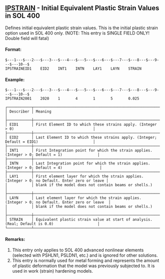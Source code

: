 ## [IPSTRAIN](https://nexus.hexagon.com/documentationcenter/bundle/MSC_Nastran_2022.4/page/Nastran_Combined_Book/qrg/bulkfgil/TOC.IPSTRAIN.xhtml) - Initial Equivalent Plastic Strain Values in SOL 400

Defines initial equivalent plastic strain values. This is the initial plastic strain option used in SOL 400 only. (NOTE: This entry is SINGLE FIELD ONLY! Double field will fatal)

#### Format:

```nastran
$---1---$---2---$---3---$---4---$---5---$---6---$---7---$---8---$---9---$---10--$
IPSTRAINEID1    EID2    INT1    INTN    LAY1    LAYN    STRAIN                  
```

#### Example:

```nastran
$---1---$---2---$---3---$---4---$---5---$---6---$---7---$---8---$---9---$---10--$
IPSTRAIN2001    2020    1       4       1       5       0.025                   
```

```text
┌───────────┬─────────────────────────────────────────────────────────────────────────────────────────────────┐
│ Describer │ Meaning                                                                                         │
├───────────┼─────────────────────────────────────────────────────────────────────────────────────────────────┤
│ EID1      │ First Element ID to which these strains apply. (Integer > 0)                                    │
├───────────┼─────────────────────────────────────────────────────────────────────────────────────────────────┤
│ EID2      │ Last Element ID to which these strains apply. (Integer; Default = EID1)                         │
├───────────┼─────────────────────────────────────────────────────────────────────────────────────────────────┤
│ INT1      │ First Integration point for which the strain applies. (Integer > 0; Default = 1)                │
├───────────┼─────────────────────────────────────────────────────────────────────────────────────────────────┤
│ INTN      │ Last Integration point for which the strain applies. (Integer > 0; Default = 4)                 │
├───────────┼─────────────────────────────────────────────────────────────────────────────────────────────────┤
│ LAY1      │ First element layer for which the strain applies. (Integer > 0; no Default. Enter zero or leave │
│           │ blank if the model does not contain beams or shells.)                                           │
├───────────┼─────────────────────────────────────────────────────────────────────────────────────────────────┤
│ LAYN      │ Last element layer for which the strain applies. (Integer > 0; no Default. Enter zero or leave  │
│           │ blank if the model does not contain beams or shells.)                                           │
├───────────┼─────────────────────────────────────────────────────────────────────────────────────────────────┤
│ STRAIN    │ Equivalent plastic strain value at start of analysis. (Real; Default is 0.0)                    │
└───────────┴─────────────────────────────────────────────────────────────────────────────────────────────────┘
```

#### Remarks:

1. This entry only applies to SOL 400 advanced nonlinear elements (selected with PSHLN1, PSLDN1, etc.) and is ignored for other solutions.
2. This entry is normally used for metal forming and represents the amount of plastic deformation that the model was previously subjected to. It is used in work (strain) hardening models.
